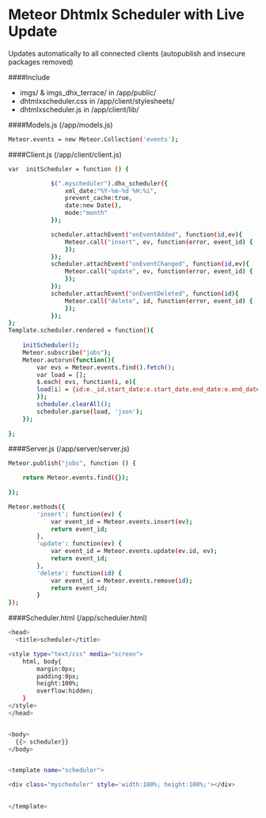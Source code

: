 Meteor Dhtmlx Scheduler with Live Update
====================================

Updates automatically to all connected clients (autopublish and insecure packages removed)



####Include

  - imgs/ & imgs_dhx_terrace/ in /app/public/
  - dhtmlxscheduler.css in /app/client/stylesheets/
  - dhtmlxscheduler.js in /app/client/lib/
  

####Models.js (/app/models.js)


```sh
Meteor.events = new Meteor.Collection('events');
```

####Client.js (/app/client/client.js)

```sh
var  initScheduler = function () {

			$(".myscheduler").dhx_scheduler({
                xml_date:"%Y-%m-%d %H:%i",
                prevent_cache:true,
                date:new Date(),
                mode:"month"
            });

			scheduler.attachEvent("onEventAdded", function(id,ev){
			 	Meteor.call("insert", ev, function(error, event_id) {
				});	
			});
			scheduler.attachEvent("onEventChanged", function(id,ev){
				Meteor.call("update", ev, function(error, event_id) {
				});
			});
			scheduler.attachEvent("onEventDeleted", function(id){
				Meteor.call("delete", id, function(error, event_id) {
				});	
			});
};
Template.scheduler.rendered = function(){
 
    initScheduler();
    Meteor.subscribe("jobs");
    Meteor.autorun(function(){
		var evs = Meteor.events.find().fetch();
		var load = [];
		$.each( evs, function(i, e){
		load[i] = {id:e._id,start_date:e.start_date,end_date:e.end_date,text:e.text} ;
		});
		scheduler.clearAll();
		scheduler.parse(load, 'json');
    });
      
};

```

####Server.js (/app/server/server.js)

```sh
Meteor.publish("jobs", function () {

    return Meteor.events.find({});
  
});

Meteor.methods({
        'insert': function(ev) {
            var event_id = Meteor.events.insert(ev);
            return event_id;
        },
		'update': function(ev) {
            var event_id = Meteor.events.update(ev.id, ev);
            return event_id;
        },
		'delete': function(id) {
            var event_id = Meteor.events.remove(id);
            return event_id;
        }
});
```

####Scheduler.html (/app/scheduler.html)

```sh
<head>
  <title>scheduler</title>

<style type="text/css" media="screen">
    html, body{
        margin:0px;
        padding:0px;
        height:100%;
        overflow:hidden;
    }
</style>
</head>


<body>
  {{> scheduler}}
</body>


<template name="scheduler">

<div class="myscheduler" style='width:100%; height:100%;'></div>

 
</template>
```



